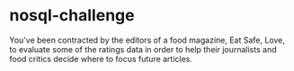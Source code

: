 # nosql-challenge
You've been contracted by the editors of a food magazine, Eat Safe, Love, to evaluate some of the ratings data in order to help their journalists and food critics decide where to focus future articles.
